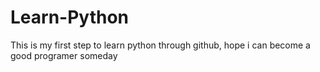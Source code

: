# Learn-Python
This is my first step to learn python through github, hope i can become a good programer someday
